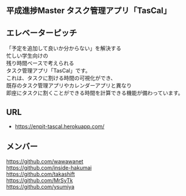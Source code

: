 ## 平成進捗Master タスク管理アプリ「TasCal」

## エレベーターピッチ
「予定を追加して良いか分からない」を解決する<br>
忙しい学生向けの<br>
残り時間ベースで考えられる<br>
タスク管理アプリ「TasCal」です。<br>
これは、タスクに割ける時間の可視化ができ、<br>
既存のタスク管理アプリやカレンダーアプリと異なり<br>
即座にタスクに割くことができる時間を計算できる機能が備わっています。<br>

## URL
* https://enpit-tascal.herokuapp.com/

## メンバー
https://github.com/wawawanet<br>
https://github.com/inside-hakumai<br>
https://github.com/takashift<br>
https://github.com/MrSyTk<br>
https://github.com/ysumiya<br>

<!-- # TasCal (enPiT activity)

このリポジトリはenPiTで作成するアプリケーションのデータを含んでいます。

Herokuに自動デプロイを行っています。URLはこちら  
https://enpit-tascal.herokuapp.com/
  
**masterブランチに変更を加えると自動で差分が取り込まれます。コミットの際は注意してください**

## 必要要件
- ruby v2.4.4
- PostgreSQL v10.4

## 開発環境構築

### Ruby

各自rbenv等でバージョン2.4.4のrubyを導入してください。  
MacOS環境ならrbenvがHomebrewから取得できます。
```commandline
brew install rbenv
rbenv install 2.4.4
rbenv rehash
rbenv global 2.4.4
```

### bundlerのインストール
※rubyのバージョンを切り替えた場合は要実行(gemはrubyのバージョン毎に異なります)
```commandline
gem install bundler
```

### PostgreSQL
MacOS環境なら`brew install postgresql`で導入できます。  
開発を始める前にデータベースを編集する権限のあるPostgreSQLのユーザーを作成する必要があります。

```commandline
postgres -D /usr/local/var/postgres/
createuser -P -s <PostgreSQLのユーザー名>
Enter password for new role: <パスワード>
Enter it again: <パスワード>
```

ユーザーを作成したら、`.bashrc`や`.zshrc`等に以下を追記してください。
```
export TASCAL_DB_USER="<PostgreSQLのユーザー名>"
export TASCAL_DB_PASSWORD="<パスワード>"
```

ここまでやったら`bundle install`してリポジトリのディレクトリ下のGemfileに書かれているパッケージを入れましょう
```
bundle install
```

その後，リポジトリのディレクトリ下で以下のコマンドでデータベースを作成します。
```commandline
brew services start postgresql
bundle exec rake db:create
```
 -->